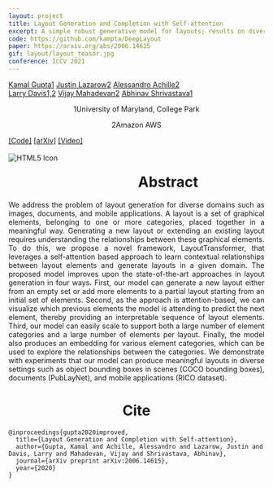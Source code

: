 ```yaml
---
layout: project
title: Layout Generation and Completion with Self-attention
excerpt: A simple robust generative model for layouts; results on diverse real world datasets (3D objects, image, document layouts, mobile app wireframes)
code: https://github.com/kampta/DeepLayout
paper: https://arxiv.org/abs/2006.14615
gif: layout/layout_teasor.jpg
conference: ICCV 2021
---
```


  <div class="container">
  <nav_justify>
  <a href="https://kampta.github.io">Kamal Gupta<span class="sup">1</span></a>
  <a href="">Justin Lazarow<span class="sup">2</span></a>
  <a href="">Alessandro Achille<span class="sup">2</span></a>
  </nav_justify>
  </div>
  
  <div class="container" align="justify">
  <nav_justify>
  <a href="">Larry Davis<span class="sup">1,2</span></a>
  <a href="">Vijay Mahadevan<span class="sup">2</span></a>
  <a href="">Abhinav Shrivastava<span class="sup">1</span></a>
  </nav_justify>
  </div>
  
  <div class="container" align="center">
  <p><span class="sup">1</span>University of Maryland, College Park</p>
  <p><span class="sup">2</span>Amazon AWS</p>
  </div>
  
  <div class="container">
  <nav_justify>
  <a href="{{ page.code }}">[Code]</a>
  <a href="{{ page.paper }}">[arXiv]</a>
  <a href="https://www.youtube.com/watch?v=">[Video]</a>
  </nav_justify>
  </div>

  <br/>

  <img src="/images/{{ page.gif }}" alt="HTML5 Icon" style="float:left;margin-right:2em;margin-bottom:2em;">

  <div align="center">
    <h1>Abstract</h1>
  </div>

  <div align="justify">
    We address the problem of layout generation for diverse domains such as images, documents, and mobile applications.
    A layout is a set of graphical elements, belonging to one or more categories, placed together in a meaningful way.
    Generating a new layout or extending an existing layout requires understanding the relationships between these graphical elements.
    To do this, we propose a novel framework, LayoutTransformer, that leverages a self-attention based approach to learn contextual relationships between layout elements and generate layouts in a given domain.
    The proposed model improves upon the state-of-the-art approaches in layout generation in four ways.
    First, our model can generate a new layout either from an empty set or add more elements to a partial layout starting from an initial set of elements.
    Second, as the approach is attention-based, we can visualize which previous elements the model is attending to predict the next element, thereby providing an interpretable sequence of layout elements.
    Third, our model can easily scale to support both a large number of element categories and a large number of elements per layout. 
    Finally, the model also produces an embedding for various element categories, which can be used to explore the relationships between the categories.
    We demonstrate with experiments that our model can produce meaningful layouts in diverse settings such as object bounding boxes in scenes (COCO bounding boxes), documents (PubLayNet), and mobile applications (RICO dataset).
  </div>

  
   <div align="center">
    <h1>Cite</h1>
  </div>
  
```
@inproceedings{gupta2020improved,
  title={Layout Generation and Completion with Self-attention},
  author={Gupta, Kamal and Achille, Alessandro and Lazarow, Justin and Davis, Larry and Mahadevan, Vijay and Shrivastava, Abhinav},
  journal={arXiv preprint arXiv:2006.14615},
  year={2020}
}
```
